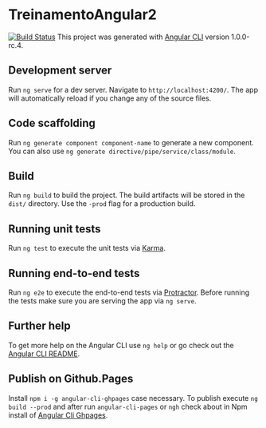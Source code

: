 # TreinamentoAngular2 

[![Build Status](https://travis-ci.org/marpriori/treinamento-angular2.svg?branch=master)](https://travis-ci.org/marpriori/treinamento-angular2)
This project was generated with [Angular CLI](https://github.com/angular/angular-cli) version 1.0.0-rc.4.

## Development server

Run `ng serve` for a dev server. Navigate to `http://localhost:4200/`. The app will automatically reload if you change any of the source files.

## Code scaffolding

Run `ng generate component component-name` to generate a new component. You can also use `ng generate directive/pipe/service/class/module`.

## Build

Run `ng build` to build the project. The build artifacts will be stored in the `dist/` directory. Use the `-prod` flag for a production build.

## Running unit tests

Run `ng test` to execute the unit tests via [Karma](https://karma-runner.github.io).

## Running end-to-end tests

Run `ng e2e` to execute the end-to-end tests via [Protractor](http://www.protractortest.org/).
Before running the tests make sure you are serving the app via `ng serve`.

## Further help

To get more help on the Angular CLI use `ng help` or go check out the [Angular CLI README](https://github.com/angular/angular-cli/blob/master/README.md).

## Publish on Github.Pages
Install `npm i -g angular-cli-ghpages` case necessary. To publish execute `ng build --prod` and after run `angular-cli-pages` or `ngh` check about in Npm install of [Angular Cli Ghpages](https://www.npmjs.com/package/angular-cli-ghpages).
